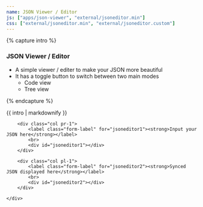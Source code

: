 ```yaml
---
name: JSON Viewer / Editor
js: ["apps/json-viewer", "external/jsoneditor.min"]
css: ["external/jsoneditor.min", "external/jsoneditor.custom"]
---
```


{% capture intro %}
### JSON Viewer / Editor
<!--separator-->
- A simple viewer / editer to make your JSON more beautiful
- It has a toggle button to switch between two main modes
    - Code view
    - Tree view
<!--separator-->
{% endcapture %}


<div class="tool-wrapper mb-4">
    {{ intro | markdownify }}
</div>

<div class="tool-wrapper">
    <div class="row">

        <div class="col pr-1">
            <label class="form-label" for="jsoneditor1"><strong>Input your JSON here</strong></label>
            <br>
            <div id="jsoneditor1"></div>
        </div>

        <div class="col pl-1">
            <label class="form-label" for="jsoneditor2"><strong>Synced JSON displayed here</strong></label>
            <br>
            <div id="jsoneditor2"></div>
        </div>

    </div>
</div>